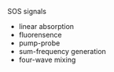 
SOS signals
- linear absorption 
- fluorensence 
- pump-probe
- sum-frequency generation
- four-wave mixing 
